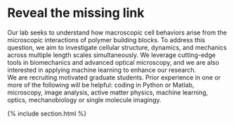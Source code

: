 ---
---

# Reveal the missing link
Our lab seeks to understand how macroscopic cell behaviors arise from the microscopic interactions of polymer building blocks. To address this question, we aim to investigate cellular structure, dynamics, and mechanics across multiple length scales simultaneously. We leverage cutting-edge tools in biomechanics and advanced optical microscopy, and we are also interested in applying machine learning to enhance our research.
<br>We are recruiting motivated graduate students. Prior experience in one or more of the following will be helpful: coding in Python or Matlab, microscopy, image analysis, active matter physics, machine learning, optics, mechanobiology or single molecule imagingy.


{% include section.html %}
